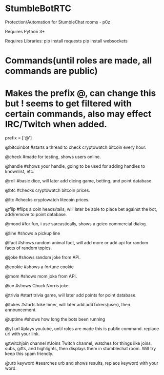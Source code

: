 # StumbleBotRTC
Protection/Automation for StumbleChat rooms - p0z

Requires Python 3+

Requires Libraries:
pip install requests
pip install websockets

# Commands(until roles are made, all commands are public)
# Makes the prefix @, can change this but ! seems to get filtered with certain commands, also may effect IRC/Twitch when added.

prefix = ['@']

@bitcoinbot
#starts a thread to check cryptowatch bitcoin every hour.

@check
#made for testing, shows users online.

@handle
#shows your handle, going to be used for adding handles to knownlist, etc.

@roll
#basic dice, will later add dicing game, betting, and point database.

@btc
#checks cryptowatch bitcoin prices.

@ltc
#checks cryptowatch litecoin prices.

@flip
#flips a coin heads/tails, will later be able to place bet against the bot, add/remove to point database.

@mood
#for fun, i use sarcastically, shows a geico commercial dialog.

@line
#shows a pickup line

@fact
#shows random animal fact, will add more or add api for random facts of random topics.

@joke
#shows random joke from API.

@cookie
#shows a fortune cookie

@mom
#shows mom joke from API.

@cn
#shows Chuck Norris joke.

@trivia
#start trivia game, will later add points for point database.

@tokes
#starts toke timer, will later add addTokers(user), then announcement.

@uptime
#shows how long the bots been running

@yt url
#plays youtube, until roles are made this is public command. replace url with your link.

@twitchjoin channel
#Joins Twitch channel, watches for things like joins, subs, gifts, and highlights, then displays them in stumblechat room. Will try keep this spam friendly.

@urb keyword
#searches urb and shows results, replace keyword with your word.
